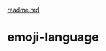 [readme.md](https://github.com/felipetiozo/emoji-language/files/6981561/readme.md)
# emoji-language
